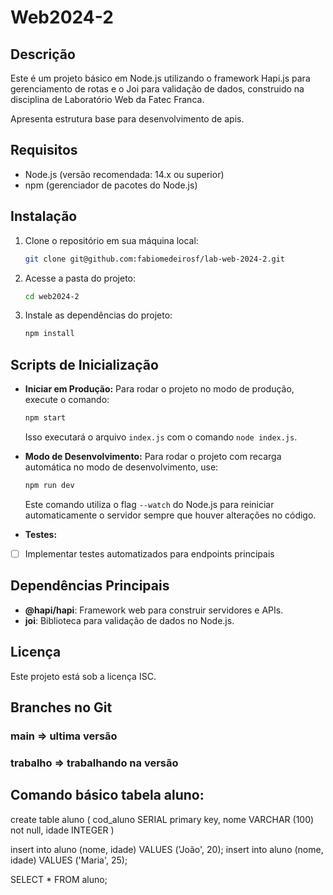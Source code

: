 # Web2024-2

## Descrição

Este é um projeto básico em Node.js utilizando o framework Hapi.js para gerenciamento de rotas e o Joi para validação de dados, construido na disciplina de Laboratório Web da Fatec Franca.

Apresenta estrutura base para desenvolvimento de apis.

## Requisitos

- Node.js (versão recomendada: 14.x ou superior)
- npm (gerenciador de pacotes do Node.js)

## Instalação

1. Clone o repositório em sua máquina local:
   ```bash
   git clone git@github.com:fabiomedeirosf/lab-web-2024-2.git
   ```
2. Acesse a pasta do projeto:
   ```bash
   cd web2024-2
   ```
3. Instale as dependências do projeto:
   ```bash
   npm install
   ```

## Scripts de Inicialização

- **Iniciar em Produção:**
  Para rodar o projeto no modo de produção, execute o comando:

  ```bash
  npm start
  ```

  Isso executará o arquivo `index.js` com o comando `node index.js`.

- **Modo de Desenvolvimento:**
  Para rodar o projeto com recarga automática no modo de desenvolvimento, use:

  ```bash
  npm run dev
  ```

  Este comando utiliza o flag `--watch` do Node.js para reiniciar automaticamente o servidor sempre que houver alterações no código.

- **Testes:**
- [ ] Implementar testes automatizados para endpoints principais

## Dependências Principais

- **@hapi/hapi**: Framework web para construir servidores e APIs.
- **joi**: Biblioteca para validação de dados no Node.js.

## Licença

Este projeto está sob a licença ISC.

## Branches no Git

### main => ultima versão

### trabalho => trabalhando na versão

## Comando básico tabela aluno:

create table aluno (
cod_aluno SERIAL primary key,
nome VARCHAR (100) not null,
idade INTEGER
)

insert into aluno (nome, idade) VALUES ('João', 20);
insert into aluno (nome, idade) VALUES ('Maria', 25);

SELECT \* FROM aluno;
